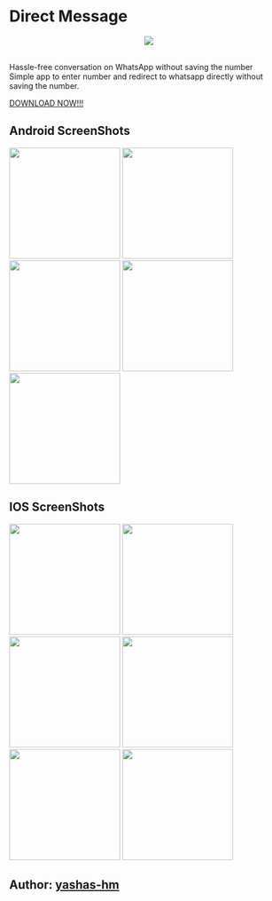 # Direct Message
<p align="center">
  <img src="https://github.com/yashas-hm/Direct-Message/blob/master/images/Android/Feature%20Graphic.jpg">
</p>
<br>
Hassle-free conversation on WhatsApp without saving the number<br>
Simple app to enter number and redirect to whatsapp directly without saving the number.<br>

[DOWNLOAD NOW!!!](https://play.google.com/store/apps/details?id=com.yashas.flutter.directmessage.direct_message)

## Android ScreenShots
<p>
<img src="https://github.com/yashas-hm/Direct-Message/blob/master/images/Android/1.png" width=200/>
<img src="https://github.com/yashas-hm/Direct-Message/blob/master/images/Android/2.png" width=200/>
<img src="https://github.com/yashas-hm/Direct-Message/blob/master/images/Android/3.png" width=200/>
<img src="https://github.com/yashas-hm/Direct-Message/blob/master/images/Android/4.png" width=200/>
<img src="https://github.com/yashas-hm/Direct-Message/blob/master/images/Android/5.png" width=200/>
</p>

## IOS ScreenShots
<p>
<img src="https://github.com/yashas-hm/Direct-Message/blob/master/images/IOS/1.png" width=200/>
<img src="https://github.com/yashas-hm/Direct-Message/blob/master/images/IOS/2.png" width=200/>
<img src="https://github.com/yashas-hm/Direct-Message/blob/master/images/IOS/3.png" width=200/>
<img src="https://github.com/yashas-hm/Direct-Message/blob/master/images/IOS/4.png" width=200/>
<img src="https://github.com/yashas-hm/Direct-Message/blob/master/images/IOS/5.png" width=200/>
<img src="https://github.com/yashas-hm/Direct-Message/blob/master/images/IOS/6.png" width=200/>
</p>

## Author: [yashas-hm](https://github.com/yashas-hm)
